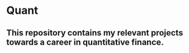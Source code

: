 # Quant

## This repository contains my relevant projects towards a career in quantitative finance.
